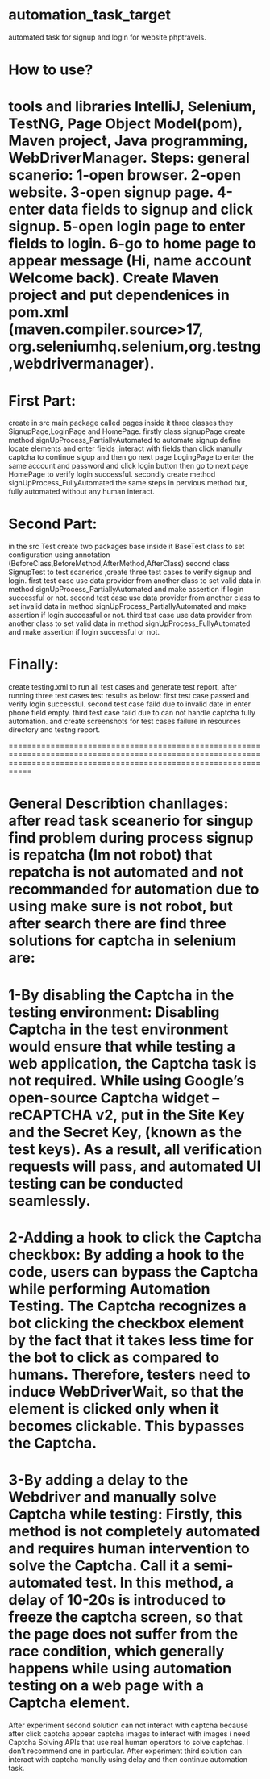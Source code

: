 # automation_task_target
automated task for signup and login for website phptravels.

# How to use?  
tools and libraries
 IntelliJ,
 Selenium,
 TestNG,
 Page Object Model(pom),
 Maven project,
 Java programming,
 WebDriverManager.
 Steps:
 general scanerio: 
 1-open browser.
 2-open website.
 3-open signup page.
 4-enter data fields to signup and click signup.
 5-open login page to enter fields to login.
 6-go to home page to appear message (Hi, name account Welcome back).
Create Maven project and put dependenices in pom.xml (maven.compiler.source>17, org.seleniumhq.selenium,org.testng,webdrivermanager).
=======================================================================================================================================================================
# First Part:
create in src main package called pages inside it three classes they SignupPage,LoginPage and HomePage.
firstly class signupPage create method signUpProcess_PartiallyAutomated to automate signup define locate elements and enter fields ,interact with fields than click manully captcha to continue sigup and then go next page LogingPage to enter  the same account and password  and  click login button then go to next page HomePage
to verify login successful.
secondly create method signUpProcess_FullyAutomated the same steps in pervious method but, fully automated without any human interact.

# Second Part:
in the src Test create two packages base inside it BaseTest class to set configuration using annotation (BeforeClass,BeforeMethod,AfterMethod,AfterClass)
second class SignupTest to test scanerios ,create three test cases to verify signup and login.
first test case use data provider from another class  to set valid data in method signUpProcess_PartiallyAutomated and make assertion if login successful or not.
second test case  use data provider from another class  to set invalid data in method signUpProcess_PartiallyAutomated and make assertion if login successful or not.
third test case  use data provider from another class  to set valid data in method signUpProcess_FullyAutomated  and make assertion if login successful or not.

# Finally:
create testing.xml to run all test cases and generate test report, after running three test cases test results as below:
first test case passed and verify login successful.
second test case faild due to invalid date in enter phone field empty.
third test case faild due to can not handle captcha fully automation.
and create screenshots for test cases failure in resources directory and testng report.

=======================================================================================================================================================================

# General Describtion chanllages: after read task  sceanerio for singup find problem during process signup is repatcha (Im not robot) that repatcha is not automated and not recommanded for automation due to using make sure is not robot, but after search  there are find three solutions for captcha in selenium are:
 1-By disabling the Captcha in the testing environment:
 Disabling Captcha in the test environment would ensure that while testing a web application, the Captcha task is not required. While using Google’s open-source Captcha widget – reCAPTCHA v2, put in the Site Key and the Secret Key, (known as the test keys).  As a result, all verification requests will pass, and automated UI testing can be conducted seamlessly.
 =====================================================================================================================================================================
 2-Adding a hook to click the Captcha checkbox:
 By adding a hook to the code, users can bypass the Captcha while performing Automation Testing. The Captcha recognizes a bot clicking the checkbox element by the fact that it takes less time for the bot to click as compared to humans. Therefore, testers need to induce WebDriverWait, so that the element is clicked only when it becomes clickable. This bypasses the Captcha.
=======================================================================================================================================================================
 3-By adding a delay to the Webdriver and manually solve Captcha while testing:
 Firstly, this method is not completely automated and requires human intervention to solve the Captcha. Call it a semi-automated test. 
In this method, a delay of 10-20s is introduced to freeze the captcha screen, so that the page does not suffer from the race condition, which generally happens while using automation testing on a web page with a Captcha element.
======================================================================================================================================================================
After experiment second solution can  not interact with captcha because after click captcha appear captcha images to interact with images i need Captcha Solving APIs that use real human operators to solve captchas.  I don’t recommend one in particular.
After experiment third solution can interact with captcha manully using delay and then continue automation task.




